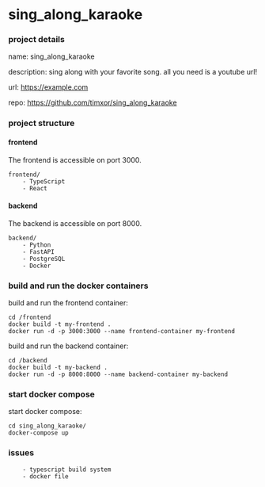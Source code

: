 # sing_along_karaoke

### project details


name: sing_along_karaoke

description: sing along with your favorite song. all you need is a youtube url!

url: https://example.com

repo: https://github.com/timxor/sing_along_karaoke



### project structure

#### frontend

The frontend is accessible on port 3000.

```
frontend/
    - TypeScript
    - React
```

#### backend

The backend is accessible on port 8000.

```
backend/
    - Python
    - FastAPI
    - PostgreSQL
    - Docker  
```


### build and run the docker containers

build and run the frontend container:
```
cd /frontend
docker build -t my-frontend .
docker run -d -p 3000:3000 --name frontend-container my-frontend
```

build and run the backend container:
```
cd /backend
docker build -t my-backend .
docker run -d -p 8000:8000 --name backend-container my-backend
```


### start docker compose

start docker compose:
```
cd sing_along_karaoke/
docker-compose up
```





### issues

```
    - typescript build system
    - docker file
```
